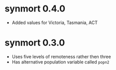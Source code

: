 # synmort 0.4.0

* Added values for Victoria, Tasmania, ACT

# synmort 0.3.0

* Uses five levels of remoteness rather then three
* Has alternative population variable called `popn2`
